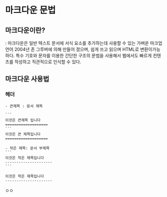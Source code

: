 # 마크다운 문법

## 마크다운이란?

: 마크다운은 일반 텍스트 문서에 서식 요소를 추가하는데 사용할 수 있는 가벼운 마크업 언어 2004년 존 그루버에 의해 만들어 졌으며, 쉽게 쓰고 읽으며 HTML로 변환이가능하다. 특수 기호와 문자를 이용한 간단한 구조의 문법을 사용해서 웹에서도 빠르게 컨텐츠를 작성하고 직관적으로 인식할 수 있다.

## 마크다운 사용법

### 헤더

    - 큰제목 : 문서 제목

    ```
    이것은 큰제목 입니다
    ===================
    ```
    이것은 큰 제목입니다
    ===================

    - 작은 제목: 문서 부제목
    ```
    이것은 작은 제목입니다
    ---------------------
    ```

    이것은 작은 제목입니다
    ---------------------

ㅇㅇ
